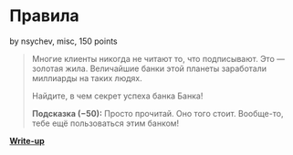 # Правила

by nsychev, misc, 150 points

> Многие клиенты никогда не читают то, что подписывают. Это — золотая жила. Величайшие банки этой планеты заработали миллиарды на таких людях.
>
> Найдите, в чем секрет успеха банка Банка!
>
> __Подсказка (−50):__ Просто прочитай. Оно того стоит. Вообще-то, тебе ещё пользоваться этим банком!

**[Write-up](WRITEUP.md)**
